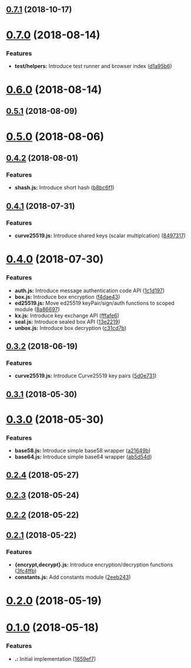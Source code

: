 <a name="0.7.1"></a>
## [0.7.1](https://github.com/AraBlocks/ara-crypto/compare/0.7.0...0.7.1) (2018-10-17)



<a name="0.7.0"></a>
# [0.7.0](https://github.com/AraBlocks/ara-crypto/compare/0.6.0...0.7.0) (2018-08-14)


### Features

* **test/helpers:** Introduce test runner and browser index ([d1a95b6](https://github.com/AraBlocks/ara-crypto/commit/d1a95b6))



<a name="0.6.0"></a>
# [0.6.0](https://github.com/AraBlocks/ara-crypto/compare/0.5.1...0.6.0) (2018-08-14)



<a name="0.5.1"></a>
## [0.5.1](https://github.com/AraBlocks/ara-crypto/compare/0.5.0...0.5.1) (2018-08-09)



<a name="0.5.0"></a>
# [0.5.0](https://github.com/AraBlocks/ara-crypto/compare/0.4.2...0.5.0) (2018-08-06)



<a name="0.4.2"></a>
## [0.4.2](https://github.com/AraBlocks/ara-crypto/compare/0.4.1...0.4.2) (2018-08-01)


### Features

* **shash.js:** Introduce short hash ([b8bc6f1](https://github.com/AraBlocks/ara-crypto/commit/b8bc6f1))



<a name="0.4.1"></a>
## [0.4.1](https://github.com/AraBlocks/ara-crypto/compare/0.4.0...0.4.1) (2018-07-31)


### Features

* **curve25519.js:** Introduce shared keys (scalar multiplcation) ([8497317](https://github.com/AraBlocks/ara-crypto/commit/8497317))



<a name="0.4.0"></a>
# [0.4.0](https://github.com/AraBlocks/ara-crypto/compare/0.3.2...0.4.0) (2018-07-30)


### Features

* **auth.js:** Introduce message authentication code API ([1c1d197](https://github.com/AraBlocks/ara-crypto/commit/1c1d197))
* **box.js:** Introduce box encryption ([f4dae43](https://github.com/AraBlocks/ara-crypto/commit/f4dae43))
* **ed25519.js:** Move ed25519 keyPair/sign/auth functions to scoped module ([8a86697](https://github.com/AraBlocks/ara-crypto/commit/8a86697))
* **kx.js:** Introduce key exchange API ([fffafe6](https://github.com/AraBlocks/ara-crypto/commit/fffafe6))
* **seal.js:** Introduce sealed box API ([13e2219](https://github.com/AraBlocks/ara-crypto/commit/13e2219))
* **unbox.js:** Introduce box decryption ([c31cd7b](https://github.com/AraBlocks/ara-crypto/commit/c31cd7b))



<a name="0.3.2"></a>
## [0.3.2](https://github.com/AraBlocks/ara-crypto/compare/0.3.1...0.3.2) (2018-06-19)


### Features

* **curve25519.js:** Introduce Curve25519 key pairs ([5d0e731](https://github.com/AraBlocks/ara-crypto/commit/5d0e731))



<a name="0.3.1"></a>
## [0.3.1](https://github.com/AraBlocks/ara-crypto/compare/0.3.0...0.3.1) (2018-05-30)



<a name="0.3.0"></a>
# [0.3.0](https://github.com/AraBlocks/ara-crypto/compare/0.2.4...0.3.0) (2018-05-30)


### Features

* **base58.js:** Introduce simple base58 wrapper ([a21649b](https://github.com/AraBlocks/ara-crypto/commit/a21649b))
* **base64.js:** Introduce simple base64 wrapper ([ab5d54d](https://github.com/AraBlocks/ara-crypto/commit/ab5d54d))



<a name="0.2.4"></a>
## [0.2.4](https://github.com/AraBlocks/ara-crypto/compare/0.2.3...0.2.4) (2018-05-27)



<a name="0.2.3"></a>
## [0.2.3](https://github.com/AraBlocks/ara-crypto/compare/0.2.2...0.2.3) (2018-05-24)



<a name="0.2.2"></a>
## [0.2.2](https://github.com/AraBlocks/ara-crypto/compare/0.2.1...0.2.2) (2018-05-22)



<a name="0.2.1"></a>
## [0.2.1](https://github.com/AraBlocks/ara-crypto/compare/0.2.0...0.2.1) (2018-05-22)


### Features

* **{encrypt,decrypt}.js:** Introduce encryption/decryption functions ([3fc4ffb](https://github.com/AraBlocks/ara-crypto/commit/3fc4ffb))
* **constants.js:** Add constants module ([2eeb243](https://github.com/AraBlocks/ara-crypto/commit/2eeb243))



<a name="0.2.0"></a>
# [0.2.0](https://github.com/AraBlocks/ara-crypto/compare/0.1.0...0.2.0) (2018-05-19)



<a name="0.1.0"></a>
# [0.1.0](https://github.com/AraBlocks/ara-crypto/compare/1659ef7...0.1.0) (2018-05-18)


### Features

* **.:** Initial implementation ([1659ef7](https://github.com/AraBlocks/ara-crypto/commit/1659ef7))



